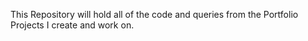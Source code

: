 This Repository will hold all of the code and queries from the Portfolio Projects I create and work on.

